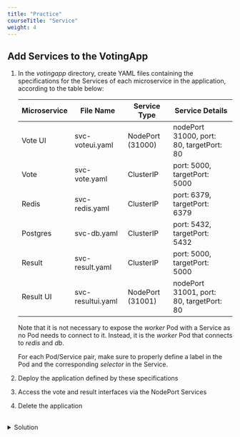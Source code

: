 ```yaml
---
title: "Practice"
courseTitle: "Service"
weight: 4
---
```


## Add Services to the VotingApp

1. In the *votingapp* directory, create YAML files containing the specifications for the Services of each microservice in the application, according to the table below:

    | Microservice | File Name         | Service Type     | Service Details                          |
    | ---          | ---               | ---              | ---                                      |
    | Vote UI      | svc-voteui.yaml   | NodePort (31000) | nodePort 31000, port: 80, targetPort: 80 |
    | Vote         | svc-vote.yaml     | ClusterIP        | port: 5000, targetPort: 5000             |
    | Redis        | svc-redis.yaml    | ClusterIP        | port: 6379, targetPort: 6379             |
    | Postgres     | svc-db.yaml       | ClusterIP        | port: 5432, targetPort: 5432             |
    | Result       | svc-result.yaml   | ClusterIP        | port: 5000, targetPort: 5000             |
    | Result UI    | svc-resultui.yaml | NodePort (31001) | nodePort 31001, port: 80, targetPort: 80 |

    Note that it is not necessary to expose the *worker* Pod with a Service as no Pod needs to connect to it. Instead, it is the *worker* Pod that connects to *redis* and *db*.

    For each Pod/Service pair, make sure to properly define a label in the Pod and the corresponding *selector* in the Service.

2. Deploy the application defined by these specifications

3. Access the vote and result interfaces via the NodePort Services

4. Delete the application

<br/>
<details>
<summary markdown="span">Solution</summary>

1. The Service specifications are as follows:


  ```yaml
  apiVersion: v1
  kind: Service
  metadata:
    labels:
      app: vote-ui
    name: vote-ui
  spec:
    type: NodePort
    ports:
      - port: 80
        targetPort: 80
        nodePort: 31000
    selector:
      app: vote-ui
  ```



  ``` yaml
  apiVersion: v1
  kind: Service
  metadata:
    labels:
      app: vote
    name: vote
  spec:
    ports:
      - port: 5000
        targetPort: 5000
    selector:
      app: vote
  ```



  ``` yaml
  apiVersion: v1
  kind: Service
  metadata:
    labels:
      app: redis
    name: redis
  spec:
    type: ClusterIP
    ports:
      - port: 6379
        targetPort: 6379
    selector:
      app: redis
  ```



  ``` yaml
  apiVersion: v1
  kind: Service
  metadata:
    labels:
      app: db
    name: db
  spec:
    type: ClusterIP
    ports:
      - port: 5432
        targetPort: 5432
    selector:
      app: db
  ```



  ``` yaml
  apiVersion: v1
  kind: Service
  metadata:
    labels:
      app: result
    name: result
  spec:
    ports:
      - port: 5000
        targetPort: 5000
    selector:
      app: result
  ```



  ``` yaml
  apiVersion: v1
  kind: Service
  metadata:
    labels:
      app: result-ui
    name: result-ui
  spec:
    type: NodePort
    ports:
      - port: 80
        targetPort: 80
        nodePort: 31001
    selector:
      app: result-ui
  ```




2. Deploy the application with the following command from the *votingapp* directory:

```bash
kubectl apply -f .
```

3. The different Pods are now in Running status:

```bash
$ kubectl get po,svc
NAME            READY   STATUS    RESTARTS   AGE
pod/db          1/1     Running   0          20s
pod/redis       1/1     Running   0          20s
pod/result      1/1     Running   0          20s
pod/result-ui   1/1     Running   0          20s
pod/vote        1/1     Running   0          20s
pod/vote-ui     1/1     Running   0          21s
pod/worker      1/1     Running   0          20s

NAME                 TYPE        CLUSTER-IP       EXTERNAL-IP   PORT(S)        AGE
service/db           ClusterIP   10.100.10.36     <none>        5432/TCP       20s
service/kubernetes   ClusterIP   10.96.0.1        <none>        443/TCP        29m
service/redis        ClusterIP   10.107.167.249   <none>        6379/TCP       20s
service/result       ClusterIP   10.105.157.142   <none>        5000/TCP       20s
service/result-ui    NodePort    10.101.30.191    <none>        80:31001/TCP   20s
service/vote         ClusterIP   10.96.108.192    <none>        5000/TCP       20s
service/vote-ui      NodePort    10.104.203.9     <none>        80:31000/TCP   20s
```

Using the IP address of one of the cluster nodes, we can access the vote and result interfaces via ports *31000* and *31001* respectively.

![service-2]({{< usestatic "k8s-workshop/vote-1.png" >}})

![service-2]({{< usestatic "k8s-workshop/result-1.png" >}})

4. Delete the application with the following command:

```bash
kubectl delete -f .
```

</details>

